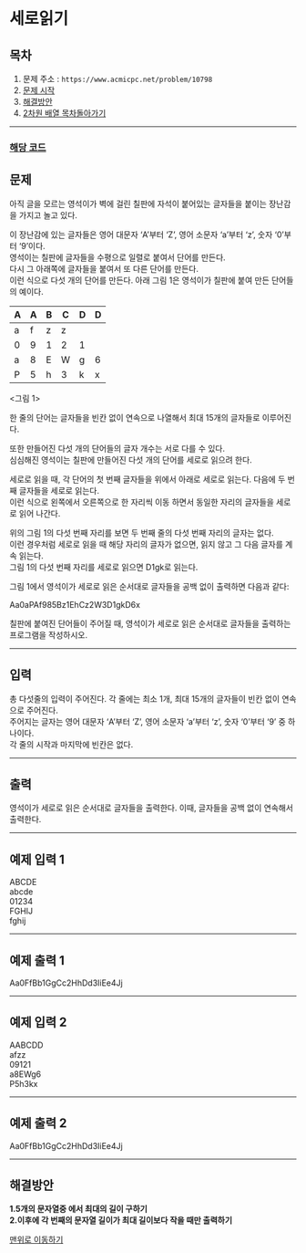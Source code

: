 # 세로읽기

## 목차

1. 문제 주소 : `https://www.acmicpc.net/problem/10798`
2. [문제 시작](#문제)
3. [해결방안](#해결방안)
4. [2차원 배열 목차돌아가기](../README.md)
___

### [해당 코드](./세로읽기.java)

## 문제
아직 글을 모르는 영석이가 벽에 걸린 칠판에 자석이 붙어있는 글자들을 붙이는 장난감을 가지고 놀고 있다.

이 장난감에 있는 글자들은 영어 대문자 ‘A’부터 ‘Z’, 영어 소문자 ‘a’부터 ‘z’, 숫자 ‘0’부터 ‘9’이다.<br>
영석이는 칠판에 글자들을 수평으로 일렬로 붙여서 단어를 만든다.<br>
다시 그 아래쪽에 글자들을 붙여서 또 다른 단어를 만든다.<br>
이런 식으로 다섯 개의 단어를 만든다. 아래 그림 1은 영석이가 칠판에 붙여 만든 단어들의 예이다.

| A  | A  | B  | C  | D  | D  | 
|----|----|----|----|----|----|
| a  | f  | z  | z  |    |    |
| 0  | 9  | 1  | 2  | 1  |    |
| a  | 8  | E  | W  | g  | 6  |
| P  | 5  | h  | 3  | k  | x  |

<그림 1>

한 줄의 단어는 글자들을 빈칸 없이 연속으로 나열해서 최대 15개의 글자들로 이루어진다.<br>

또한 만들어진 다섯 개의 단어들의 글자 개수는 서로 다를 수 있다.<br>
심심해진 영석이는 칠판에 만들어진 다섯 개의 단어를 세로로 읽으려 한다.<br>

세로로 읽을 때, 각 단어의 첫 번째 글자들을 위에서 아래로 세로로 읽는다. 다음에 두 번째 글자들을 세로로 읽는다.<br>
이런 식으로 왼쪽에서 오른쪽으로 한 자리씩 이동 하면서 동일한 자리의 글자들을 세로로 읽어 나간다.<br>

위의 그림 1의 다섯 번째 자리를 보면 두 번째 줄의 다섯 번째 자리의 글자는 없다.<br>
이런 경우처럼 세로로 읽을 때 해당 자리의 글자가 없으면, 읽지 않고 그 다음 글자를 계속 읽는다.<br>
그림 1의 다섯 번째 자리를 세로로 읽으면 D1gk로 읽는다.

그림 1에서 영석이가 세로로 읽은 순서대로 글자들을 공백 없이 출력하면 다음과 같다:<br>

Aa0aPAf985Bz1EhCz2W3D1gkD6x<br>

칠판에 붙여진 단어들이 주어질 때, 영석이가 세로로 읽은 순서대로 글자들을 출력하는 프로그램을 작성하시오.

___
## 입력

총 다섯줄의 입력이 주어진다. 각 줄에는 최소 1개, 최대 15개의 글자들이 빈칸 없이 연속으로 주어진다.<br>
주어지는 글자는 영어 대문자 ‘A’부터 ‘Z’, 영어 소문자 ‘a’부터 ‘z’, 숫자 ‘0’부터 ‘9’ 중 하나이다.<br> 각 줄의 시작과 마지막에 빈칸은 없다.
___
## 출력

영석이가 세로로 읽은 순서대로 글자들을 출력한다. 이때, 글자들을 공백 없이 연속해서 출력한다.
___

## 예제 입력 1

ABCDE <br>
abcde <br>
01234 <br>
FGHIJ <br>
fghij

---
## 예제 출력 1

Aa0FfBb1GgCc2HhDd3IiEe4Jj

---

## 예제 입력 2

AABCDD <br>
afzz <br>
09121 <br>
a8EWg6 <br>
P5h3kx

---
## 예제 출력 2

Aa0FfBb1GgCc2HhDd3IiEe4Jj

---

## 해결방안
**1.5개의 문자열중 에서 최대의 길이 구하기** <br>
**2.이후에 각 번째의 문자열 길이가 최대 길이보다 작을 때만 출력하기** <br>

[맨위로 이동하기](#세로읽기)